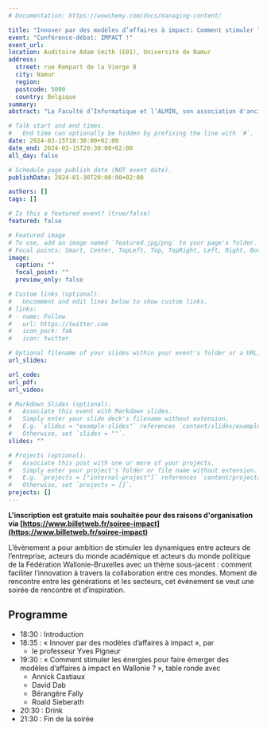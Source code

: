 ```yaml
---
# Documentation: https://wowchemy.com/docs/managing-content/

title: "Innover par des modèles d’affaires à impact: Comment stimuler les énergies pour faire émerger des modèles d’affaires à impact en Wallonie ?"
event: "Conférence-débat: IMPACT !"
event_url: 
location: Auditoire Adam Smith (E01), Université de Namur
address: 
  street: rue Rempart de la Vierge 8
  city: Namur
  region:
  postcode: 5000
  country: Belgique
summary:
abstract: "La Faculté d’Informatique et l’ALMIN, son association d'anciens, ont le plaisir de vous inviter le vendredi 15 mars à leur conférence-débat : IMPACT ! Le professeur Yves Pigneur, de passage en Belgique, nous fera l’honneur d’introduire la soirée avec une intervention intitulée « _Innover par des modèles d’affaires à impact_ » tandis que la table ronde durant laquelle public et experts interagiront traitera de la question « _Comment stimuler les énergies pour faire émerger des modèles d’affaires à impact en Wallonie ?_ »."

# Talk start and end times.
#   End time can optionally be hidden by prefixing the line with `#`.
date: 2024-03-15T18:30:00+02:00
date_end: 2024-03-15T20:30:00+02:00
all_day: false

# Schedule page publish date (NOT event date).
publishDate: 2024-01-30T20:00:00+02:00

authors: []
tags: []

# Is this a featured event? (true/false)
featured: false

# Featured image
# To use, add an image named `featured.jpg/png` to your page's folder. 
# Focal points: Smart, Center, TopLeft, Top, TopRight, Left, Right, BottomLeft, Bottom, BottomRight.
image:
  caption: ""
  focal_point: ""
  preview_only: false

# Custom links (optional).
#   Uncomment and edit lines below to show custom links.
# links:
# - name: Follow
#   url: https://twitter.com
#   icon_pack: fab
#   icon: twitter

# Optional filename of your slides within your event's folder or a URL.
url_slides:

url_code:
url_pdf:
url_video:

# Markdown Slides (optional).
#   Associate this event with Markdown slides.
#   Simply enter your slide deck's filename without extension.
#   E.g. `slides = "example-slides"` references `content/slides/example-slides.md`.
#   Otherwise, set `slides = ""`.
slides: ""

# Projects (optional).
#   Associate this post with one or more of your projects.
#   Simply enter your project's folder or file name without extension.
#   E.g. `projects = ["internal-project"]` references `content/project/deep-learning/index.md`.
#   Otherwise, set `projects = []`.
projects: []
---
```


**L'inscription est gratuite mais souhaitée pour des raisons d'organisation via [https://www.billetweb.fr/soiree-impact](https://www.billetweb.fr/soiree-impact)**

L’évènement a pour ambition de stimuler les dynamiques entre acteurs de l’entreprise, acteurs du monde académique et acteurs du monde politique de la Fédération Wallonie-Bruxelles avec un thème sous-jacent : comment faciliter l’innovation à travers la collaboration entre ces mondes. Moment de rencontre entre les générations et les secteurs, cet événement se veut une soirée de rencontre et d’inspiration.

## Programme

- 18:30 : Introduction
- 18:35 : « Innover par des modèles d’affaires à impact », par
    - le professeur Yves Pigneur
- 19:30 : « Comment stimuler les énergies pour faire émerger des modèles d’affaires à impact en Wallonie ? », table ronde avec
    - Annick Castiaux
    - David Dab
    - Bérangère Fally
    - Roald Sieberath
- 20:30 : Drink
- 21:30 : Fin de la soirée
